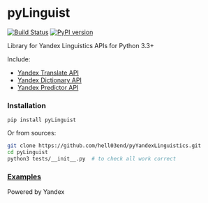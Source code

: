 # pyLinguist

[![Build Status](https://travis-ci.org/hell03end/pyYandexLinguistics.svg?branch=master)](https://travis-ci.org/hell03end/pyYandexLinguistics)
[![PyPI version](https://badge.fury.io/py/pyLinguist.svg)](https://badge.fury.io/py/pyLinguist)

Library for Yandex Linguistics APIs for Python 3.3+

Include:
* [Yandex Translate API](https://tech.yandex.com/translate/)
* [Yandex Dictionary API](https://tech.yandex.com/dictionary/)
* [Yandex Predictor API](https://tech.yandex.ru/predictor/)

### Installation
`pip install pyLinguist`

Or from sources:
```bash
git clone https://github.com/hell03end/pyYandexLinguistics.git
cd pyLinguist
python3 tests/__init__.py  # to check all work correct
```

### [Examples](https://github.com/hell03end/pyYandexLinguistics/wiki/Examples)

Powered by Yandex
